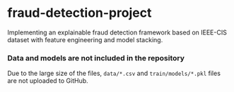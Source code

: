 # fraud-detection-project
Implementing an explainable fraud detection framework based on IEEE-CIS dataset with feature engineering and model stacking.

### Data and models are not included in the repository
Due to the large size of the files, `data/*.csv` and `train/models/*.pkl` files are not uploaded to GitHub.

